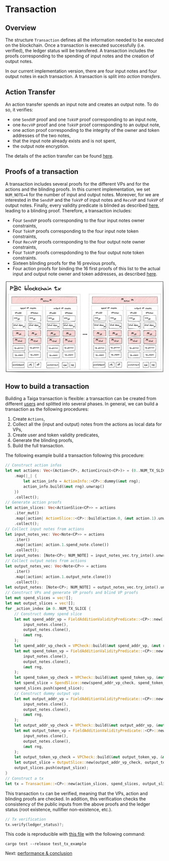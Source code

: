 # Transaction

## Overview
The structure `Transaction` defines all the information needed to be executed on the blockchain.
Once a transaction is executed successfully (i.e. verified), the ledger status will be transfered.
A transaction includes the proofs corresponding to the spending of input notes and the creation of output notes.

In our current implementation version, there are four input notes and four output notes in each transaction. A transaction is split into *action transfers*.

## Action Transfer
An action transfer spends an input note and creates an output note. To do so, it verifies:
* one `SendVP` proof and one `TokVP` proof corresponding to an input note,
* one `RecvVP` proof and one `TokVP` proof corresponding to an output note,
* one action proof corresponding to the integrity of the owner and token addresses of the two notes,
* that the input note already exists and is not spent,
* the output note encryption.

The details of the action transfer can be found [here](src/transaction.rs).

## Proofs of a transaction
A transaction includes several proofs for the different VPs and for the actions and the blinding proofs.
In this current implementation, we set `NUM_NOTE=4` for the number of input and output notes. Moreover, for we are interested in the `SendVP` and the `TokVP` of input notes and `RecvVP` and `TokVP` of output notes. Finally, every validity predicate is blinded as described [here](blinding.md), leading to a blinding proof.
Therefore, a transaction includes:
* Four `SendVP` proofs corresponding to the four input notes owner constraints,
* Four `TokVP` proofs corresponding to the four input note token constraints,
* Four `RecvVP` proofs corresponding to the four output note owner constraints,
* Four `TokVP` proofs correspdonding to the four output note token constraints.
* Sixteen blinding proofs for the 16 previous proofs,
* Four action proofs for binding the 16 first proofs of this list to the actual input and output note owner and token addresses, as described [here](action.md).

![](img/taiga_tx.png)


## How to build a transaction
Building a Taiga transaction is flexible: a transaction can be created from different [users](link) and splitted into several phases. In general, we can build a transaction as the following procedures:
1. Create `Actions`,
2. Collect all the (input and output) notes from the actions as local data for VPs,
3. Create user and token validity predicates,
4. Generate the blinding proofs,
5. Build the full transaction.

The following example build a transaction following this procedure:
```rust
// Construct action infos
let mut actions: Vec<(Action<CP>, ActionCircuit<CP>)> = (0..NUM_TX_SLICE)
    .map(|_| {
        let action_info = ActionInfo::<CP>::dummy(&mut rng);
        action_info.build(&mut rng).unwrap()
    })
    .collect();
// Generate action proofs
let action_slices: Vec<ActionSlice<CP>> = actions
    .iter_mut()
    .map(|action| ActionSlice::<CP>::build(action.0, &mut action.1).unwrap())
    .collect();
// Collect input notes from actions
let input_notes_vec: Vec<Note<CP>> = actions
    .iter()
    .map(|action| action.1.spend_note.clone())
    .collect();
let input_notes: [Note<CP>; NUM_NOTE] = input_notes_vec.try_into().unwrap();
// Collect output notes from actions
let output_notes_vec: Vec<Note<CP>> = actions
    .iter()
    .map(|action| action.1.output_note.clone())
    .collect();
let output_notes: [Note<CP>; NUM_NOTE] = output_notes_vec.try_into().unwrap();
// Construct VPs and generate VP proofs and blind VP proofs
let mut spend_slices = vec![];
let mut output_slices = vec![];
for _action_index in 0..NUM_TX_SLICE {
    // Construct dummy spend slice
    let mut spend_addr_vp = FieldAdditionValidityPredicate::<CP>::new(
        input_notes.clone(),
        output_notes.clone(),
        &mut rng,
    );
    let spend_addr_vp_check = VPCheck::build(&mut spend_addr_vp, &mut rng).unwrap();
    let mut spend_token_vp = FieldAdditionValidityPredicate::<CP>::new(
        input_notes.clone(),
        output_notes.clone(),
        &mut rng,
    );
    let spend_token_vp_check = VPCheck::build(&mut spend_token_vp, &mut rng).unwrap();
    let spend_slice = SpendSlice::new(spend_addr_vp_check, spend_token_vp_check);
    spend_slices.push(spend_slice);
    // Construct dummy output vps
    let mut output_addr_vp = FieldAdditionValidityPredicate::<CP>::new(
        input_notes.clone(),
        output_notes.clone(),
        &mut rng,
    );
    let output_addr_vp_check = VPCheck::build(&mut output_addr_vp, &mut rng).unwrap();
    let mut output_token_vp = FieldAdditionValidityPredicate::<CP>::new(
        input_notes.clone(),
        output_notes.clone(),
        &mut rng,
    );
    let output_token_vp_check = VPCheck::build(&mut output_token_vp, &mut rng).unwrap();
    let output_slice = OutputSlice::new(output_addr_vp_check, output_token_vp_check);
    output_slices.push(output_slice);
}
// Construct a tx
let tx = Transaction::<CP>::new(action_slices, spend_slices, output_slices);
```
This transaction `tx` can be verified, meaning that the VPs, action and blinding proofs are checked.
In addition, this verification checks the consistency of the public inputs from the above proofs and the ledger status (root existence, nullifier non-existence, etc.).
```rust
// Tx verification
tx.verify(ledger_status)?;
```

This code is reproducible with [this file](https://github.com/anoma/taiga/blob/main/src/doc_examples/transaction.rs) with the following command:
```
cargo test --release test_tx_example
```

Next: [performance & conclusion](./conclusion.md)